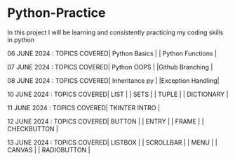 # Python-Practice
In this project l will be learning and consistently practicing my coding skills in python

06 JUNE 2024 : TOPICS COVERED| Python Basics    |
                             | Python Functions |
                            
07 JUNE 2024 : TOPICS COVERED| Python OOPS      | 
                             |Github Branching  |

08 JUNE 2024 : TOPICS COVERED| Inheritance py   |
                             |Exception Handling|
                             
10 JUNE 2024 : TOPICS COVERED| LIST             |
                             | SETS             | 
                             | TUPLE            |
                             | DICTIONARY       |
                             
11 JUNE 2024 : TOPICS COVERED| TKINTER INTRO    |
                          
12 JUNE 2024 : TOPICS COVERED| BUTTON           |
                             | ENTRY            |
                             | FRAME            |
                             | CHECKBUTTON      |
                             
13 JUNE 2024 : TOPICS COVERED| LISTBOX          |
                             | SCROLLBAR        |
                             | MENU             |
                             | CANVAS           |
                             | RADIOBUTTON      |
